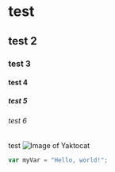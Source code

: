 # test
## test 2
### test 3
#### test 4
##### test 5
###### test 6
test
![Image of Yaktocat](https://github.com/)
``` javascript
var myVar = "Hello, world!";
```
